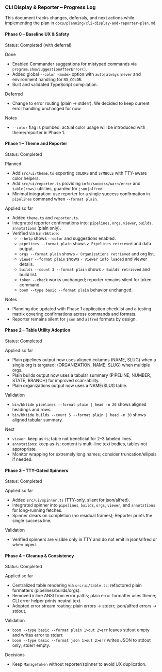 ### CLI Display & Reporter – Progress Log

This document tracks changes, deferrals, and next actions while implementing the plan in `docs/planning/cli-display-and-reporter-plan.md`.

#### Phase 0 – Baseline UX & Safety
Status: Completed (with deferral)

Done
- Enabled Commander suggestions for mistyped commands via `program.showSuggestionAfterError()`.
- Added global `--color <mode>` option with `auto|always|never` and environment handling for `NO_COLOR`.
- Built and validated TypeScript compilation.

Deferred
- Change to error routing (plain → stderr). We decided to keep current error handling unchanged for now.

Notes
- `--color` flag is plumbed; actual color usage will be introduced with theme/reporter in Phase 1.

#### Phase 1 – Theme and Reporter
Status: Completed

Planned
- Add `src/ui/theme.ts` exporting `COLORS` and `SYMBOLS` with TTY-aware color helpers.
- Add `src/ui/reporter.ts` providing `info/success/warn/error` and `table(rows)` utilities, guarded for `json|alfred`.
- Minimal integration: use reporter for a single success confirmation in `pipelines` command when `--format plain`.

Applied so far
- Added `theme.ts` and `reporter.ts`.
- Integrated reporter confirmations into: `pipelines`, `orgs`, `viewer`, `builds`, `annotations` (plain only).
- Verified via `bin/bktide`:
  - `--help` shows `--color` and suggestions enabled.
  - `pipelines --format plain` shows `✓ Pipelines retrieved` and data output.
  - `orgs --format plain` shows `✓ Organizations retrieved` and org list.
  - `viewer --format plain` shows `✓ Viewer info loaded` and viewer details.
  - `builds --count 3 --format plain` shows `✓ Builds retrieved` and build list.
  - `token --check` works unchanged; reporter remains silent for token command.
  - `boom --type basic --format plain` behavior unchanged.

Notes
- Planning doc updated with Phase 1 application checklist and a testing matrix covering confirmations across commands and formats.
- Reporter remains silent for `json` and `alfred` formats by design.

#### Phase 2 – Table Utility Adoption
Status: Completed

Applied so far
- Plain pipelines output now uses aligned columns (NAME, SLUG) when a single org is targeted; (ORGANIZATION, NAME, SLUG) when multiple orgs.
- Plain builds output now uses a tabular summary (PIPELINE, NUMBER, STATE, BRANCH) for improved scan-ability.
- Plain organizations output now uses a NAME/SLUG table.

Validation
- `bin/bktide pipelines --format plain | head -n 20` shows aligned headings and rows.
- `bin/bktide builds --count 5 --format plain | head -n 30` shows aligned tabular summary.

Next
- `viewer`: keep as-is; table not beneficial for 2–3 labeled lines.
- `annotations`: keep as-is; content is multi-line text bodies, tables not appropriate.
- Monitor wrapping for extremely long names; consider truncation/ellipsis if needed.

#### Phase 3 – TTY-Gated Spinners
Status: Completed

Applied so far
- Added `src/ui/spinner.ts` (TTY-only, silent for json/alfred).
- Integrated spinner into `pipelines`, `builds`, `orgs`, `viewer`, and `annotations` for long-running fetches.
- Spinner clears on completion (no residual frames); Reporter prints the single success line.

Validation
- Verified spinners are visible only in TTY and do not emit in json/alfred or when piped.

#### Phase 4 – Cleanup & Consistency
Status: Completed

Applied so far
- Centralized table rendering via `src/ui/table.ts`; refactored plain formatters (pipelines/builds/orgs).
- Removed inline ANSI from error paths; plain error formatter uses theme; CLI error helper prints neutral text.
- Adopted error stream routing: plain errors → stderr; json/alfred errors → stdout.

Validation
- `boom --type basic --format plain 1>out 2>err` leaves stdout empty and writes error to stderr.
- `boom --type basic --format json 1>out 2>err` writes JSON to stdout only; stderr empty.

Decisions
- Keep `ManageToken` without reporter/spinner to avoid UX duplication.


